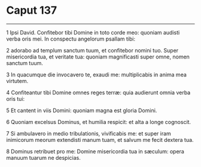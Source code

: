 # Caput 137

***

1 Ipsi David. Confitebor tibi Domine in toto corde meo: quoniam audisti verba oris mei. In conspectu angelorum psallam tibi:

2 adorabo ad templum sanctum tuum, et confitebor nomini tuo. Super misericordia tua, et veritate tua: quoniam magnificasti super omne, nomen sanctum tuum.

3 In quacumque die invocavero te, exaudi me: multiplicabis in anima mea virtutem.

4 Confiteantur tibi Domine omnes reges terræ: quia audierunt omnia verba oris tui:

5 Et cantent in viis Domini: quoniam magna est gloria Domini.

6 Quoniam excelsus Dominus, et humilia respicit: et alta a longe cognoscit.

7 Si ambulavero in medio tribulationis, vivificabis me: et super iram inimicorum meorum extendisti manum tuam, et salvum me fecit dextera tua.

8 Dominus retribuet pro me: Domine misericordia tua in sæculum: opera manuum tuarum ne despicias.

